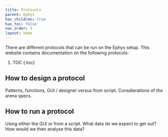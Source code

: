 ```yaml
---
title: Protocols
parent: Ephys
has_children: true
has_toc: false
nav_order: 3
layout: home
---
```


There are different protocols that can be run on the Ephys setup. This website contains documentation on the following protocols:

1. TOC
{:toc}

## How to design a protocol
Patterns, functions, GUI / designer versus from script. 
Consdierations of the arena specs. 

## How to run a protocol
Using either the GUI or from a script.
What data do we expect to get out? 
How would we then analyse this data? 
